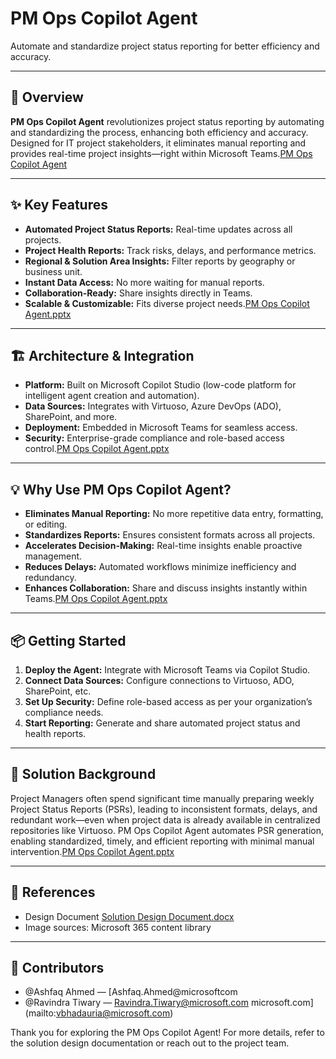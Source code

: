# PM Ops Copilot Agent

Automate and standardize project status reporting for better efficiency and accuracy.

---

## 🚀 Overview

**PM Ops Copilot Agent** revolutionizes project status reporting by automating and standardizing the process, enhancing both efficiency and accuracy. Designed for IT project stakeholders, it eliminates manual reporting and provides real-time project insights—right within Microsoft Teams.[PM Ops Copilot Agent](https://github.com/nitjain/PMOpsAgent/blob/af9aa023c7b7ac73fca5d136127f7d21255059eb/Assets%20%26%20Artifacts/PM%20Ops%20Agent.mp4)

---

## ✨ Key Features

- **Automated Project Status Reports:** Real-time updates across all projects.
- **Project Health Reports:** Track risks, delays, and performance metrics.
- **Regional & Solution Area Insights:** Filter reports by geography or business unit.
- **Instant Data Access:** No more waiting for manual reports.
- **Collaboration-Ready:** Share insights directly in Teams.
- **Scalable & Customizable:** Fits diverse project needs.[PM Ops Copilot Agent.pptx](https://github.com/nitjain/PMOpsAgent/blob/431140e8990b5ca98c557283030c447e20560ebd/Assets%20%26%20Artifacts/PM%20Ops%20Copilot%20Agent.pptx)

---

## 🏗️ Architecture & Integration

- **Platform:** Built on Microsoft Copilot Studio (low-code platform for intelligent agent creation and automation).
- **Data Sources:** Integrates with Virtuoso, Azure DevOps (ADO), SharePoint, and more.
- **Deployment:** Embedded in Microsoft Teams for seamless access.
- **Security:** Enterprise-grade compliance and role-based access control.[PM Ops Copilot Agent.pptx](https://github.com/nitjain/PMOpsAgent/blob/431140e8990b5ca98c557283030c447e20560ebd/Assets%20%26%20Artifacts/PM%20Ops%20Copilot%20Agent.pptx)

---

## 💡 Why Use PM Ops Copilot Agent?

- **Eliminates Manual Reporting:** No more repetitive data entry, formatting, or editing.
- **Standardizes Reports:** Ensures consistent formats across all projects.
- **Accelerates Decision-Making:** Real-time insights enable proactive management.
- **Reduces Delays:** Automated workflows minimize inefficiency and redundancy.
- **Enhances Collaboration:** Share and discuss insights instantly within Teams.[PM Ops Copilot Agent.pptx](https://github.com/nitjain/PMOpsAgent/blob/431140e8990b5ca98c557283030c447e20560ebd/Assets%20%26%20Artifacts/PM%20Ops%20Copilot%20Agent.pptx)

---

## 📦 Getting Started

1. **Deploy the Agent:** Integrate with Microsoft Teams via Copilot Studio.
2. **Connect Data Sources:** Configure connections to Virtuoso, ADO, SharePoint, etc.
3. **Set Up Security:** Define role-based access as per your organization’s compliance needs.
4. **Start Reporting:** Generate and share automated project status and health reports.

---

## 📝 Solution Background

Project Managers often spend significant time manually preparing weekly Project Status Reports (PSRs), leading to inconsistent formats, delays, and redundant work—even when project data is already available in centralized repositories like Virtuoso. PM Ops Copilot Agent automates PSR generation, enabling standardized, timely, and efficient reporting with minimal manual intervention.[PM Ops Copilot Agent.pptx](https://github.com/nitjain/PMOpsAgent/blob/431140e8990b5ca98c557283030c447e20560ebd/Assets%20%26%20Artifacts/PM%20Ops%20Copilot%20Agent.pptx)

---

## 📄 References

- Design Document [Solution Design Document.docx](https://github.com/nitjain/PMOpsAgent/blob/01e00748f213072658653b94be50ee6d7af67083/Assets%20%26%20Artifacts/PM%20Ops%20Copilot%20-%20Solution%20Design%20Document.docx)
- Image sources: Microsoft 365 content library

---

## 👥 Contributors

- @Ashfaq Ahmed — [Ashfaq.Ahmed@microsoftcom
- @Ravindra Tiwary — [Ravindra.Tiwary@microsoft.com](mailto:Ravindra.Tiwary@microsoft.com)
microsoft.com](mailto:vbhadauria@microsoft.com)


Thank you for exploring the PM Ops Copilot Agent! For more details, refer to the solution design documentation or reach out to the project team.

